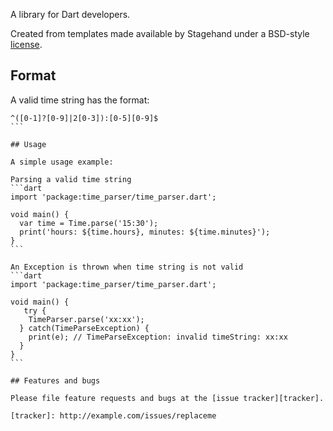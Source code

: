 A library for Dart developers.

Created from templates made available by Stagehand under a BSD-style
[license](https://github.com/dart-lang/stagehand/blob/master/LICENSE).

## Format
A valid time string has the format: 
````regex
^([0-1]?[0-9]|2[0-3]):[0-5][0-9]$
```

## Usage

A simple usage example:

Parsing a valid time string
```dart
import 'package:time_parser/time_parser.dart';

void main() {
  var time = Time.parse('15:30');
  print('hours: ${time.hours}, minutes: ${time.minutes}');
}
```

An Exception is thrown when time string is not valid
```dart
import 'package:time_parser/time_parser.dart';

void main() {
   try {
    TimeParser.parse('xx:xx');
  } catch(TimeParseException) {
    print(e); // TimeParseException: invalid timeString: xx:xx
  }
}
```

## Features and bugs

Please file feature requests and bugs at the [issue tracker][tracker].

[tracker]: http://example.com/issues/replaceme
